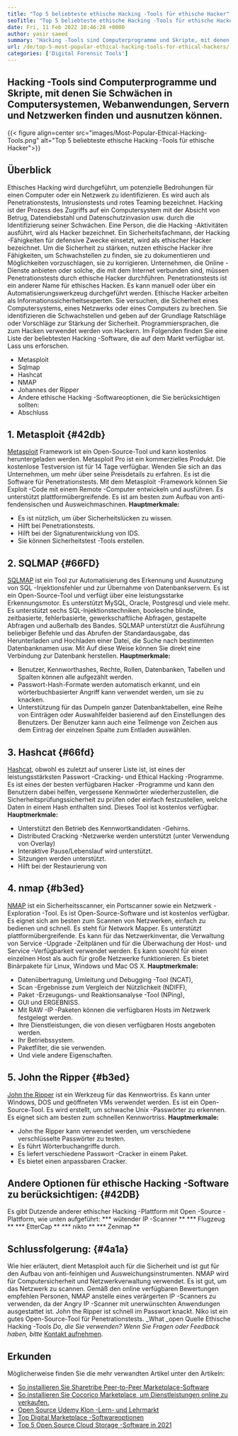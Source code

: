 ```yaml
---
title: "Top 5 beliebteste ethische Hacking -Tools für ethische Hacker" 
seoTitle: "Top 5 beliebteste ethische Hacking -Tools für ethische Hacker" 
date: Fri, 11 Feb 2022 10:46:28 +0000
author: yasir saeed
summary: "Hacking -Tools sind Computerprogramme und Skripte, mit denen Sie Schwächen in Computersystemen, Webanwendungen, Servern und Netzwerken finden und ausnutzen können." 
url: /de/top-5-most-popular-ethical-hacking-tools-for-ethical-hackers/
categories: ['Digital Forensic Tools']
---
```


## Hacking -Tools sind Computerprogramme und Skripte, mit denen Sie Schwächen in Computersystemen, Webanwendungen, Servern und Netzwerken finden und ausnutzen können.

{{< figure align=center src="images/Most-Popular-Ethical-Hacking-Tools.png" alt="Top 5 beliebteste ethische Hacking -Tools für ethische Hacker">}}


## Überblick
Ethisches Hacking wird durchgeführt, um potenzielle Bedrohungen für einen Computer oder ein Netzwerk zu identifizieren. Es wird auch als Penetrationstests, Intrusionstests und rotes Teaming bezeichnet. Hacking ist der Prozess des Zugriffs auf ein Computersystem mit der Absicht von Betrug, Datendiebstahl und Datenschutzinvasion usw. durch die Identifizierung seiner Schwächen. Eine Person, die die Hacking -Aktivitäten ausführt, wird als Hacker bezeichnet.
Ein Sicherheitsfachmann, der Hacking -Fähigkeiten für defensive Zwecke einsetzt, wird als ethischer Hacker bezeichnet. Um die Sicherheit zu stärken, nutzen ethische Hacker ihre Fähigkeiten, um Schwachstellen zu finden, sie zu dokumentieren und Möglichkeiten vorzuschlagen, sie zu korrigieren. Unternehmen, die Online -Dienste anbieten oder solche, die mit dem Internet verbunden sind, müssen Penetrationstests durch ethische Hacker durchführen. Penetrationstests ist ein anderer Name für ethisches Hacken. Es kann manuell oder über ein Automatisierungswerkzeug durchgeführt werden.
Ethische Hacker arbeiten als Informationssicherheitsexperten. Sie versuchen, die Sicherheit eines Computersystems, eines Netzwerks oder eines Computers zu brechen. Sie identifizieren die Schwachstellen und geben auf der Grundlage Ratschläge oder Vorschläge zur Stärkung der Sicherheit. Programmiersprachen, die zum Hacken verwendet werden von Hackern.
Im Folgenden finden Sie eine Liste der beliebtesten Hacking -Software, die auf dem Markt verfügbar ist. Lass uns erforschen.
  * Metasploit
  * Sqlmap
  * Hashcat
  * NMAP
  * Johannes der Ripper
  * Andere ethische Hacking -Softwareoptionen, die Sie berücksichtigen sollten:
  * Abschluss

## 1. Metasploit {#42db}
[Metasploit][1] Framework ist ein Open-Source-Tool und kann kostenlos heruntergeladen werden. Metasploit Pro ist ein kommerzielles Produkt. Die kostenlose Testversion ist für 14 Tage verfügbar. Wenden Sie sich an das Unternehmen, um mehr über seine Preisdetails zu erfahren.
Es ist die Software für Penetrationstests. Mit dem Metasploit -Framework können Sie Exploit -Code mit einem Remote -Computer entwickeln und ausführen. Es unterstützt plattformübergreifende. Es ist am besten zum Aufbau von anti-fendensischen und Ausweichmaschinen.
**Hauptmerkmale:**
  * Es ist nützlich, um über Sicherheitslücken zu wissen.
  * Hilft bei Penetrationstests.
  * Hilft bei der Signaturentwicklung von IDS.
  * Sie können Sicherheitstest -Tools erstellen.

## 2. SQLMAP {#66FD}
[SQLMAP][2] ist ein Tool zur Automatisierung des Erkennung und Ausnutzung von SQL -Injektionsfehler und zur Übernahme von Datenbankservern. Es ist ein Open-Source-Tool und verfügt über eine leistungsstarke Erkennungsmotor. Es unterstützt MySQL, Oracle, Postgresql und viele mehr. Es unterstützt sechs SQL-Injektionstechniken, boolesche blinde, zeitbasierte, fehlerbasierte, gewerkschaftliche Abfragen, gestapelte Abfragen und außerhalb des Bandes.
SQLMAP unterstützt die Ausführung beliebiger Befehle und das Abrufen der Standardausgabe, das Herunterladen und Hochladen einer Datei, die Suche nach bestimmten Datenbanknamen usw. Mit Auf diese Weise können Sie direkt eine Verbindung zur Datenbank herstellen.
**Hauptmerkmale:**
  * Benutzer, Kennworthashes, Rechte, Rollen, Datenbanken, Tabellen und Spalten können alle aufgezählt werden.
  * Passwort-Hash-Formate werden automatisch erkannt, und ein wörterbuchbasierter Angriff kann verwendet werden, um sie zu knacken.
  * Unterstützung für das Dumpeln ganzer Datenbanktabellen, eine Reihe von Einträgen oder Auswahlfelder basierend auf den Einstellungen des Benutzers. Der Benutzer kann auch eine Teilmenge von Zeichen aus dem Eintrag der einzelnen Spalte zum Entladen auswählen.

## 3. Hashcat {#66fd}
[Hashcat][3], obwohl es zuletzt auf unserer Liste ist, ist eines der leistungsstärksten Passwort -Cracking- und Ethical Hacking -Programme. Es ist eines der besten verfügbaren Hacker -Programme und kann den Benutzern dabei helfen, vergessene Kennwörter wiederherzustellen, die Sicherheitsprüfungssicherheit zu prüfen oder einfach festzustellen, welche Daten in einem Hash enthalten sind. Dieses Tool ist kostenlos verfügbar.
**Hauptmerkmale:**
  * Unterstützt den Betrieb des Kennwortkandidaten -Gehirns.
  * Distributed Cracking -Netzwerke werden unterstützt (unter Verwendung von Overlay)
  * Interaktive Pause/Lebenslauf wird unterstützt.
  * Sitzungen werden unterstützt.
  * Hilft bei der Restaurierung von

## 4. nmap {#b3ed}
[NMAP][4] ist ein Sicherheitsscanner, ein Portscanner sowie ein Netzwerk -Exploration -Tool. Es ist Open-Source-Software und ist kostenlos verfügbar. Es eignet sich am besten zum Scannen von Netzwerken, einfach zu bedienen und schnell. Es steht für Network Mapper.
Es unterstützt plattformübergreifende. Es kann für das Netzwerkinventar, die Verwaltung von Service -Upgrade -Zeitplänen und für die Überwachung der Host- und Service -Verfügbarkeit verwendet werden. Es kann sowohl für einen einzelnen Host als auch für große Netzwerke funktionieren. Es bietet Binärpakete für Linux, Windows und Mac OS X.
**Hauptmerkmale:**
  * Datenübertragung, Umleitung und Debugging -Tool (NCAT),
  * Scan -Ergebnisse zum Vergleich der Nützlichkeit (NDIFF),
  * Paket -Erzeugungs- und Reaktionsanalyse -Tool (NPing),
  * GUI und ERGEBNISS.
  * Mit RAW -IP -Paketen können die verfügbaren Hosts im Netzwerk festgelegt werden.
  * Ihre Dienstleistungen, die von diesen verfügbaren Hosts angeboten werden.
  * Ihr Betriebssystem.
  * Paketfilter, die sie verwenden.
  * Und viele andere Eigenschaften.

## 5. John the Ripper {#b3ed}
[John the Ripper][5] ist ein Werkzeug für das Kennwortriss. Es kann unter Windows, DOS und geöffneten VMs verwendet werden. Es ist ein Open-Source-Tool. Es wird erstellt, um schwache Unix -Passwörter zu erkennen. Es eignet sich am besten zum schnellen Kennwortriss.
**Hauptmerkmale:**
  * John the Ripper kann verwendet werden, um verschiedene verschlüsselte Passwörter zu testen.
  * Es führt Wörterbuchangriffe durch.
  * Es liefert verschiedene Passwort -Cracker in einem Paket.
  * Es bietet einen anpassbaren Cracker.

## Andere Optionen für ethische Hacking -Software zu berücksichtigen: {#42DB}
Es gibt Dutzende anderer ethischer Hacking -Plattform mit Open -Source -Plattform, wie unten aufgeführt:
  *** wütender IP -Scanner **
  *** Flugzeug **
  *** EtterCap **
  *** nikto **
  *** Zenmap **

## Schlussfolgerung: {#4a1a}
Wie hier erläutert, dient Metasploit auch für die Sicherheit und ist gut für den Aufbau von anti-feinhigen und Ausweichungsinstrumenten. NMAP wird für Computersicherheit und Netzwerkverwaltung verwendet. Es ist gut, um das Netzwerk zu scannen. Gemäß den online verfügbaren Bewertungen empfehlen Personen, NMAP anstelle eines verärgerten IP -Scanners zu verwenden, da der Angry IP -Scanner mit unerwünschten Anwendungen ausgestattet ist. John the Ripper ist schnell im Passwort knackt. Niko ist ein gutes Open-Source-Tool für Penetrationstests.
_What _open Quelle Ethische Hacking -Tools _Do, die Sie verwenden? Wenn Sie Fragen oder Feedback haben, bitte_ [Kontakt aufnehmen][6].

## Erkunden
Möglicherweise finden Sie die mehr verwandten Artikel unter den Artikeln:
  * [So installieren Sie Sharetribe Peer-to-Peer Marketplace-Software][7]
  * [So installieren Sie Cocorico Marketplace, um Dienstleistungen online zu verkaufen.][8]
  * [Open Source Udemy Klon -Lern- und Lehrmarkt][9]
  * [Top Digital Marketplace -Softwareoptionen][10]
  * [Top 5 Open Source Cloud Storage -Software in 2021][11]

  
[1]: https://www.metasploit.com/
[2]: https://sqlmap.org/
[3]: https://hashcat.net/hashcat/
[4]: https://nmap.org/
[5]: https://www.openwall.com/john/
[6]: mailto:yasir.saeed@aspose.com
[7]: https://products.containerize.com/marketplace/sharetribe/
[8]: https://products.containerize.com/marketplace/cocorico/
[9]: https://products.containerize.com/marketplace/edurge/
[10]: https://products.containerize.com/marketplace/
[11]: https://blog.containerize.com/backup-and-sync-software/top-5-open-source-cloud-storage-software-in-2021/
